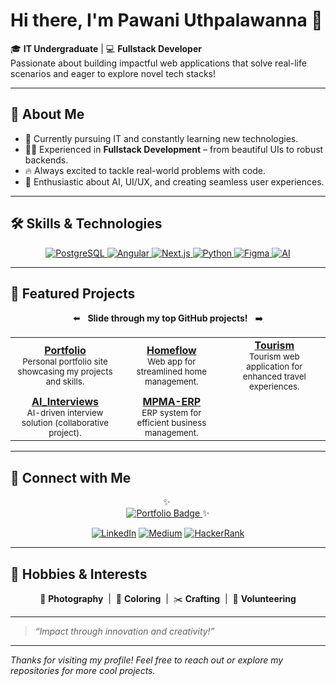 # Hi there, I'm Pawani Uthpalawanna 👋

🎓 **IT Undergraduate** | 💻 **Fullstack Developer**  
Passionate about building impactful web applications that solve real-life scenarios and eager to explore novel tech stacks!

---

## 🚀 About Me

- 🌱 Currently pursuing IT and constantly learning new technologies.
- 👩‍💻 Experienced in **Fullstack Development** – from beautiful UIs to robust backends.
- 🔥 Always excited to tackle real-world problems with code.
- 🧠 Enthusiastic about AI, UI/UX, and creating seamless user experiences.

---

## 🛠️ Skills & Technologies

<div align="center">

<a href="https://www.postgresql.org/" target="_blank">
  <img src="https://img.shields.io/badge/PostgreSQL-336791?style=for-the-badge&logo=postgresql&logoColor=white" alt="PostgreSQL" />
</a>
<a href="https://angular.io/" target="_blank">
  <img src="https://img.shields.io/badge/Angular-DD0031?style=for-the-badge&logo=angular&logoColor=white" alt="Angular" />
</a>
<a href="https://nextjs.org/" target="_blank">
  <img src="https://img.shields.io/badge/Next.js-000000?style=for-the-badge&logo=next.js&logoColor=white" alt="Next.js" />
</a>
<a href="https://www.python.org/" target="_blank">
  <img src="https://img.shields.io/badge/Python-3776AB?style=for-the-badge&logo=python&logoColor=white" alt="Python" />
</a>
<a href="https://www.figma.com/" target="_blank">
  <img src="https://img.shields.io/badge/Figma-000000?style=for-the-badge&logo=figma&logoColor=white" alt="Figma" />
</a>
<a href="https://ai.google/" target="_blank">
  <img src="https://img.shields.io/badge/AI-4285F4?style=for-the-badge&logo=google&logoColor=white" alt="AI" />
</a>

</div>

---

## 🌟 Featured Projects

<div align="center">

⬅️ &nbsp; <b>Slide through my top GitHub projects!</b> &nbsp; ➡️

<table>
  <tr>
    <td align="center" width="200">
      <a href="https://github.com/JPPawani22/my-portfolio"><b>Portfolio</b></a><br>
      <sub>Personal portfolio site showcasing my projects and skills.</sub>
    </td>
    <td align="center" width="200">
      <a href="https://github.com/JPPawani22/homeflow"><b>Homeflow</b></a><br>
      <sub>Web app for streamlined home management.</sub>
    </td>
    <td align="center" width="200">
      <a href="https://github.com/JPPawani22/tourism"><b>Tourism</b></a><br>
      <sub>Tourism web application for enhanced travel experiences.</sub>
    </td>
  </tr>
  <tr>
    <td align="center" width="200">
      <a href="https://github.com/WeerasingheMSC/AI_Interviews"><b>AI_Interviews</b></a><br>
      <sub>AI-driven interview solution (collaborative project).</sub>
    </td>
    <td align="center" width="200">
      <a href="https://github.com/nivethan-nirosh/MPMA-ERP"><b>MPMA-ERP</b></a><br>
      <sub>ERP system for efficient business management.</sub>
    </td>
    <td align="center" width="200">
      <!-- Add more projects here if desired -->
    </td>
  </tr>
</table>
</div>

---

## 🔗 Connect with Me

<div align="center">

✨&nbsp;  
<a href="https://my-portfolio-flax-five-27.vercel.app/" target="_blank">
  <img src="https://img.shields.io/badge/Visit%20My%20Portfolio-00C896?style=for-the-badge&logo=vercel&logoColor=white" alt="Portfolio Badge" />
</a>
✨  

[![LinkedIn](https://img.shields.io/badge/LinkedIn-0A66C2?style=for-the-badge&logo=linkedin&logoColor=white)](http://www.linkedin.com/in/pawani-uthpalawanna)
[![Medium](https://img.shields.io/badge/Medium-12100E?style=for-the-badge&logo=medium&logoColor=white)](https://medium.com/@pawani02jp)
[![HackerRank](https://img.shields.io/badge/HackerRank-2EC866?style=for-the-badge&logo=hackerrank&logoColor=white)](https://www.hackerrank.com/profile/PawaniJP)

</div>

---

## 🎨 Hobbies & Interests

<div align="center">

🌈 **Photography** &nbsp;|&nbsp; 🎨 **Coloring** &nbsp;|&nbsp; ✂️ **Crafting** &nbsp;|&nbsp; 🤝 **Volunteering**

</div>

---

> *“Impact through innovation and creativity!”*

---

_Thanks for visiting my profile! Feel free to reach out or explore my repositories for more cool projects._

